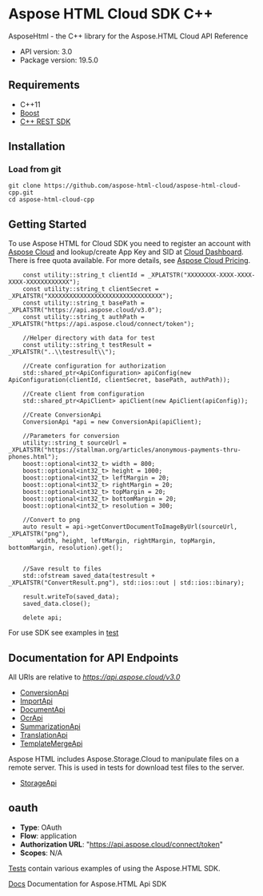 # Aspose HTML Cloud SDK C++

AsposeHtml - the C++ library for the Aspose.HTML Cloud API Reference

- API version: 3.0
- Package version: 19.5.0

## Requirements
- C++11
- [Boost](https://www.boost.org/)
- [C++ REST SDK](https://github.com/Microsoft/cpprestsdk)

## Installation

### Load from git

    git clone https://github.com/aspose-html-cloud/aspose-html-cloud-cpp.git
    cd aspose-html-cloud-cpp

## Getting Started
To use Aspose HTML for Cloud SDK you need to register an account with [Aspose Cloud](https://www.aspose.cloud/) and lookup/create App Key and SID at [Cloud Dashboard](https://dashboard.aspose.cloud/#/apps). There is free quota available. For more details, see [Aspose Cloud Pricing](https://purchase.aspose.cloud/pricing).

```code
    const utility::string_t clientId = _XPLATSTR("XXXXXXXX-XXXX-XXXX-XXXX-XXXXXXXXXXXX");
    const utility::string_t clientSecret = _XPLATSTR("XXXXXXXXXXXXXXXXXXXXXXXXXXXXXXXX");
    const utility::string_t basePath = _XPLATSTR("https://api.aspose.cloud/v3.0");
    const utility::string_t authPath = _XPLATSTR("https://api.aspose.cloud/connect/token");

    //Helper directory with data for test
    const utility::string_t testResult = _XPLATSTR("..\\testresult\\");

    //Create configuration for authorization
    std::shared_ptr<ApiConfiguration> apiConfig(new ApiConfiguration(clientId, clientSecret, basePath, authPath));

    //Create client from configuration
    std::shared_ptr<ApiClient> apiClient(new ApiClient(apiConfig));
    
    //Create ConversionApi
    ConversionApi *api = new ConversionApi(apiClient);

    //Parameters for conversion
    utility::string_t sourceUrl = _XPLATSTR("https://stallman.org/articles/anonymous-payments-thru-phones.html");
    boost::optional<int32_t> width = 800;
    boost::optional<int32_t> height = 1000;
    boost::optional<int32_t> leftMargin = 20;
    boost::optional<int32_t> rightMargin = 20;
    boost::optional<int32_t> topMargin = 20;
    boost::optional<int32_t> bottomMargin = 20;
    boost::optional<int32_t> resolution = 300;
    
    //Convert to png
	auto result = api->getConvertDocumentToImageByUrl(sourceUrl, _XPLATSTR("png"),
		width, height, leftMargin, rightMargin, topMargin, bottomMargin, resolution).get();

        
    //Save result to files
    std::ofstream saved_data(testresult + _XPLATSTR("ConvertResult.png"), std::ios::out | std::ios::binary);

    result.writeTo(saved_data);
    saved_data.close();
    
    delete api;
```


For use SDK see examples in [test](./test/)

## Documentation for API Endpoints

All URIs are relative to *https://api.aspose.cloud/v3.0*   

- [ConversionApi](./docs/html/de/dcc/classcom_1_1aspose_1_1api_1_1_conversion_api.html)
- [ImportApi](./docs/html/d9/d35/classcom_1_1aspose_1_1api_1_1_import_api.html)
- [DocumentApi](./docs/html/dc/d9d/classcom_1_1aspose_1_1api_1_1_document_api.html)
- [OcrApi](./docs/html/d1/d11/classcom_1_1aspose_1_1api_1_1_ocr_api.html)
- [SummarizationApi](./docs/html/dc/dce/classcom_1_1aspose_1_1api_1_1_summarization_api.html)
- [TranslationApi](./docs/html/d4/d7a/classcom_1_1aspose_1_1api_1_1_translation_api.html)
- [TemplateMergeApi](./docs/html/d7/d0c/classcom_1_1aspose_1_1api_1_1_template_merge_api.html)

Aspose HTML includes Aspose.Storage.Cloud to manipulate files on a remote server. This is used in tests for download test files to the server.
- [StorageApi](./docs/html/dd/d83/classcom_1_1aspose_1_1api_1_1_storage_api.html)


## oauth

- **Type**: OAuth
- **Flow**: application
- **Authorization URL**: "https://api.aspose.cloud/connect/token"
- **Scopes**: N/A

[Tests](./test/) contain various examples of using the Aspose.HTML SDK.

[Docs](./docs/html/) Documentation for Aspose.HTML Api SDK
